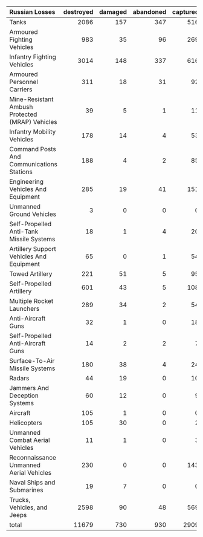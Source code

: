 | Russian Losses                                   |   destroyed |   damaged |   abandoned |   captured |   total |
|:-------------------------------------------------|------------:|----------:|------------:|-----------:|--------:|
| Tanks                                            |        2086 |       157 |         347 |        516 |    3106 |
| Armoured Fighting Vehicles                       |         983 |        35 |          96 |        269 |    1383 |
| Infantry Fighting Vehicles                       |        3014 |       148 |         337 |        616 |    4115 |
| Armoured Personnel Carriers                      |         311 |        18 |          31 |         92 |     452 |
| Mine-Resistant Ambush Protected  (MRAP) Vehicles |          39 |         5 |           1 |         11 |      56 |
| Infantry Mobility Vehicles                       |         178 |        14 |           4 |         53 |     249 |
| Command Posts And Communications Stations        |         188 |         4 |           2 |         85 |     279 |
| Engineering Vehicles And Equipment               |         285 |        19 |          41 |        151 |     496 |
| Unmanned Ground Vehicles                         |           3 |         0 |           0 |          0 |       3 |
| Self-Propelled Anti-Tank Missile Systems         |          18 |         1 |           4 |         20 |      43 |
| Artillery Support Vehicles And Equipment         |          65 |         0 |           1 |         54 |     120 |
| Towed Artillery                                  |         221 |        51 |           5 |         95 |     372 |
| Self-Propelled Artillery                         |         601 |        43 |           5 |        108 |     757 |
| Multiple Rocket Launchers                        |         289 |        34 |           2 |         54 |     379 |
| Anti-Aircraft Guns                               |          32 |         1 |           0 |         18 |      51 |
| Self-Propelled Anti-Aircraft Guns                |          14 |         2 |           2 |          7 |      25 |
| Surface-To-Air Missile Systems                   |         180 |        38 |           4 |         24 |     246 |
| Radars                                           |          44 |        19 |           0 |         10 |      73 |
| Jammers And Deception Systems                    |          60 |        12 |           0 |          9 |      81 |
| Aircraft                                         |         105 |         1 |           0 |          0 |     106 |
| Helicopters                                      |         105 |        30 |           0 |          2 |     137 |
| Unmanned Combat Aerial Vehicles                  |          11 |         1 |           0 |          3 |      15 |
| Reconnaissance Unmanned Aerial Vehicles          |         230 |         0 |           0 |        143 |     373 |
| Naval Ships and Submarines                       |          19 |         7 |           0 |          0 |      26 |
| Trucks, Vehicles, and Jeeps                      |        2598 |        90 |          48 |        569 |    3305 |
| total                                            |       11679 |       730 |         930 |       2909 |   16248 |